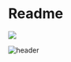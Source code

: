 # Readme
 <img src="https://img.shields.io/badge/Python-#3776AB?style=for-the-badge&logo=TypeScript&logoColor=white"/>

 ![header](https://capsule-render.vercel.app/api?type=wave&color=auto&height=300&section=header&text=capsule%20render&fontSize=90)
